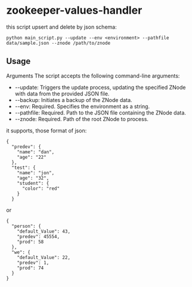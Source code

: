 # zookeeper-values-handler

this script upsert and delete by json schema:


```commandline
python main_script.py --update --env <environment> --pathfile data/sample.json --znode /path/to/znode
```

## Usage
Arguments
The script accepts the following command-line arguments:

- --update: Triggers the update process, updating the specified ZNode with data from the provided JSON file.
- --backup: Initiates a backup of the ZNode data.
- --env: Required. Specifies the environment as a string.
- --pathfile: Required. Path to the JSON file containing the ZNode data.
- --znode: Required. Path of the root ZNode to process.

it supports, those format of json:

```
{
  "predev": {
    "name": "dan",
    "age": "22"
  },
  "test": {
    "name": "jon",
    "age": "32",
    "student": {
      "color": "red"
    }
  }
```
or 
```
{
  "person": {
    "default_Value": 43,
    "predev": 45554,
    "prod": 58
  },
  "we": {
    "default_Value": 22,
    "predev": 1,
    "prod": 74
  }
}
```